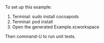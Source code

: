 To set up this example:

1. Terminal: sudo install cocoapods
2. Terminal: pod install
3. Open the generated Example.xcworkspace

Then command-U to run unit tests.
